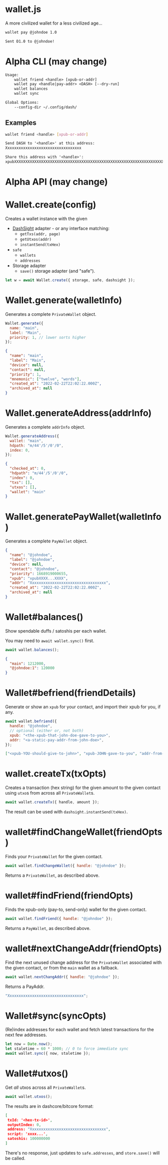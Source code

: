 # wallet.js

A more civilized wallet for a less civilized age...

```sh
wallet pay @johndoe 1.0
```

```txt
Sent Đ1.0 to @johndoe!
```

# Alpha CLI (may change)

```txt
Usage:
    wallet friend <handle> [xpub-or-addr]
    wallet pay <handle|pay-addr> <DASH> [--dry-run]
    wallet balances
    wallet sync

Global Options:
    --config-dir ~/.config/dash/
```

## Examples

```sh
wallet friend <handle> [xpub-or-addr]
```

```txt
Send DASH to '<handle>' at this address:
Xxxxxxxxxxxxxxxxxxxxxxxxxxxxxxxxxx

Share this address with '<handle>':
xpubXXXXXXXXXXXXXXXXXXXXXXXXXXXXXXXXXXXXXXXXXXXXXXXXXXXXXXXXXXXXXXXXXXXXXXXXXXXXXXXXXXXXXXXXXXXXXXXXXXXXXXXXXXX
```

# Alpha API (may change)

# Wallet.create(config)

Creates a wallet instance with the given

- [DashSight](https://github.com/dashhive/dashsight.js) adapter - or any
  interface matching:
  - `getTxs(addr, page)`
  - `getUtxos(addr)`
  - `instantSend(txHex)`
- `safe`
  - `wallets`
  - `addresses`
- Storage adapter
  - `save()` storage adapter (and "safe").

```js
let w = await Wallet.create({ storage, safe, dashsight });
```

# Wallet.generate(walletInfo)

Generates a complete `PrivateWallet` object.

```js
Wallet.generate({
  name: "main",
  label: "Main",
  priority: 1, // lower sorts higher
});
```

```json
{
  "name": "main",
  "label": "Main",
  "device": null,
  "contact": null,
  "priority": 1,
  "mnemonic": ["twelve", "words"],
  "created_at": "2022-02-22T22:02:22.000Z",
  "archived_at": null
}
```

# Wallet.generateAddress(addrInfo)

Generates a complete `addrInfo` object.

```js
Wallet.generateAddress({
  wallet: "main",
  hdpath: "m/44'/5'/0'/0",
  index: 0,
});
```

```json
{
  "checked_at": 0,
  "hdpath": "m/44'/5'/0'/0",
  "index": 0,
  "txs": [],
  "utxos": [],
  "wallet": "main"
}
```

# Wallet.generatePayWallet(walletInfo)

Generates a complete `PayWallet` object.

```json
{
  "name": "@johndoe",
  "label": "@johndoe",
  "device": null,
  "contact": "@johndoe",
  "priority": 1668919000655,
  "xpub": "xpubXXXX...XXXX",
  "addr": "Xxxxxxxxxxxxxxxxxxxxxxxxxxxxxxxxxx",
  "created_at": "2022-02-22T22:02:22.000Z",
  "archived_at": null
}
```

# Wallet#balances()

Show spendable duffs / satoshis per each wallet.

You may need to `await wallet.sync()` first.

```js
await wallet.balances();
```

```json
{
  "main": 1212000,
  "@johndoe:1": 120000
}
```

# Wallet#befriend(friendDetails)

Generate or show an `xpub` for your contact, and import their xpub for you, if
any.

```js
await wallet.befriend({
  handle: "@johndoe",
  // optional (either or, not both)
  xpub: "<the-xpub-that-john-doe-gave-to-you>",
  addr: "<a-static-pay-addr-from-john-doe>",
});
```

```json
["<xpub-YOU-should-give-to-john>", "xpub-JOHN-gave-to-you", "addr-from-JOHN"]
```

# wallet.createTx(txOpts)

Creates a transaction (hex string) for the given amount to the given contact
using `utxo`s from across all `PrivateWallet`s.

```js
await wallet.createTx({ handle, amount });
```

The result can be used with `dashsight.instantSend(txHex)`.

# wallet#findChangeWallet(friendOpts)

Finds your `PrivateWallet` for the given contact.

```js
await wallet.findChangeWallet({ handle: "@johndoe" });
```

Returns a `PrivateWallet`, as described above.

# wallet#findFriend(friendOpts)

Finds the xpub-only (pay-to, send-only) wallet for the given contact.

```js
await wallet.findFriend({ handle: "@johndoe" });
```

Returns a `PayWallet`, as described above.

# wallet#nextChangeAddr(friendOpts)

Find the next unused change address for the `PrivateWallet` associated with the
given contact, or from the `main` wallet as a fallback.

```js
await wallet.nextChangAddr({ handle: "@johndoe" });
```

Returns a PayAddr.

```js
"Xxxxxxxxxxxxxxxxxxxxxxxxxxxxxxxxxx";
```

# Wallet#sync(syncOpts)

(Re)index addresses for each wallet and fetch latest transactions for the next
few addresses.

```js
let now = Date.now();
let staletime = 60 * 1000; // 0 to force immediate sync
await wallet.sync({ now, staletime });
```

# Wallet#utxos()

Get _all_ utxos across all `PrivateWallet`s.

```js
await wallet.utxos();
```

The results are in dashcore/bitcore format:

```json
[
 txId: '<hex-tx-id>',
 outputIndex: 0,
 address: "Xxxxxxxxxxxxxxxxxxxxxxxxxxxxxxxxxx",
 script: 'xxxx...',
 satoshis: 100000000
]
```

There's no response, just updates to `safe.addresses`, and `store.save()` will
be called.
